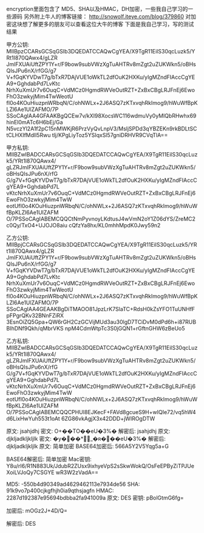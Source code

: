 encryption里面包含了  MD5、SHA以及HMAC，DH加密，一些我自己学习的一些源码
另外附上牛人的博客链接：
http://snowolf.iteye.com/blog/379860
对加密这块想了解更多的朋友可以查看这位大牛的博客
下面是我自己学习，写的测试结果

甲方公钥:
MIIBpzCCARsGCSqGSIb3DQEDATCCAQwCgYEA/X9TgR11EilS30qcLuzk5/YRt1I870QAwx4/gLZR
JmlFXUAiUftZPY1Y+r/F9bow9subVWzXgTuAHTRv8mZgt2uZUKWkn5/oBHsQIsJPu6nX/rfGG/g7
V+fGqKYVDwT7g/bTxR7DAjVUE1oWkTL2dfOuK2HXKu/yIgMZndFIAccCgYEA9+GghdabPd7LvKtc
NrhXuXmUr7v6OuqC+VdMCz0HgmdRWVeOutRZT+ZxBxCBgLRJFnEj6EwoFhO3zwkyjMim4TwWeotU
fI0o4KOuHiuzpnWRbqN/C/ohNWLx+2J6ASQ7zKTxvqhRkImog9/hWuWfBpKLZl6Ae1UlZAFMO/7P
SSoCAgIAA4GFAAKBgQCEw7v/kXI98XocsWC116wdmuVy0yMlQbRHwhx69hinEl0mATc6H6bEj/Ga
N5vczYl2A1f2pC15nMWKjR6PrzVyQvLnpV3/MsljSPDd3qYBZEKn9rkBDLtSCtCLHXIfMdll5Rwu
tlj/KPgLiyToz5YSIqxSl57gniDRHVR9CVqTlA==

甲方私钥:
MIIBZwIBADCCARsGCSqGSIb3DQEDATCCAQwCgYEA/X9TgR11EilS30qcLuzk5/YRt1I870QAwx4/
gLZRJmlFXUAiUftZPY1Y+r/F9bow9subVWzXgTuAHTRv8mZgt2uZUKWkn5/oBHsQIsJPu6nX/rfG
G/g7V+fGqKYVDwT7g/bTxR7DAjVUE1oWkTL2dfOuK2HXKu/yIgMZndFIAccCgYEA9+GghdabPd7L
vKtcNrhXuXmUr7v6OuqC+VdMCz0HgmdRWVeOutRZT+ZxBxCBgLRJFnEj6EwoFhO3zwkyjMim4TwW
eotUfI0o4KOuHiuzpnWRbqN/C/ohNWLx+2J6ASQ7zKTxvqhRkImog9/hWuWfBpKLZl6Ae1UlZAFM
O/7PSSoCAgIABEMCQQCtNmPyvnoyLKdtusJ4wVmN2oY1Z06dYS/ZreMC2c0Qy/TxO4+UJOJO8aiu
cQfzYa8hx/KL0mhhMpdK0Jwy59n2

乙方公钥:
MIIBpjCCARsGCSqGSIb3DQEDATCCAQwCgYEA/X9TgR11EilS30qcLuzk5/YRt1I870QAwx4/gLZR
JmlFXUAiUftZPY1Y+r/F9bow9subVWzXgTuAHTRv8mZgt2uZUKWkn5/oBHsQIsJPu6nX/rfGG/g7
V+fGqKYVDwT7g/bTxR7DAjVUE1oWkTL2dfOuK2HXKu/yIgMZndFIAccCgYEA9+GghdabPd7LvKtc
NrhXuXmUr7v6OuqC+VdMCz0HgmdRWVeOutRZT+ZxBxCBgLRJFnEj6EwoFhO3zwkyjMim4TwWeotU
fI0o4KOuHiuzpnWRbqN/C/ohNWLx+2J6ASQ7zKTxvqhRkImog9/hWuWfBpKLZl6Ae1UlZAFMO/7P
SSoCAgIAA4GEAAKBgDiTMAOO81JpzLrK7SlaTC+RdsH0kZsYFO1TuUNHfFpFPgrQKv32BNnFZiRX
3EsnOiZQ5Gpa+QW6rGH2CzGCVijMUd3au30lgD7TCiDvM0dPd6h+i87RUBBIhDNf9Qkh/qMbrVKS
npM4CdmWtpTc3S0jGQN1+rGftnGHW6zBeUo5

乙方私钥:
MIIBZwIBADCCARsGCSqGSIb3DQEDATCCAQwCgYEA/X9TgR11EilS30qcLuzk5/YRt1I870QAwx4/
gLZRJmlFXUAiUftZPY1Y+r/F9bow9subVWzXgTuAHTRv8mZgt2uZUKWkn5/oBHsQIsJPu6nX/rfG
G/g7V+fGqKYVDwT7g/bTxR7DAjVUE1oWkTL2dfOuK2HXKu/yIgMZndFIAccCgYEA9+GghdabPd7L
vKtcNrhXuXmUr7v6OuqC+VdMCz0HgmdRWVeOutRZT+ZxBxCBgLRJFnEj6EwoFhO3zwkyjMim4TwW
eotUfI0o4KOuHiuzpnWRbqN/C/ohNWLx+2J6ASQ7zKTxvqhRkImog9/hWuWfBpKLZl6Ae1UlZAFM
O/7PSSoCAgIABEMCQQCPHUI8EJKecF+FAVd8gcueS9H+wIQIe72/vq5hW4d6LixHwYuh553t1oAt
6ZG86vkAgjX3x42DDD+jWIROgDTW

原文: jsahjdhj
密文: O+��ТO��eU�3%�
解密后: jsahjdhj
原文: djkljadkljkljlk 
密文: �y���*_�ʀ���eU�3%�
解密后: djkljadkljkljlk 
原文:
简单加密
BASE64加密后:
566A5Y2V5Yqg5a+G

BASE64解密后:
简单加密
Mac密钥:
Y8u/rI6/R1N883Uk/JdubR2ZUsx9ixhyeVpS2sSkwWokQ/OsFeEPByZiTPJUeXoiLVJoQy7CSGYE
wR3W2zVadA==

MD5:
-550b4d90349ad4629462113e7934de56
SHA:
91k9vo7p400cjkgfhjh0ia9qthsjagfn
HMAC:
2287d192387e95694bdbba2fa941009a
原文:	DES
密钥:	pBolGtmG6fg=

加密后:	mOGz2J+4D/Q=

解密后:	DES
